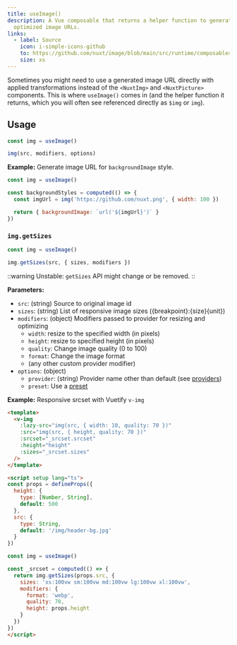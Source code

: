```yaml
---
title: useImage()
description: A Vue composable that returns a helper function to generate
  optimized image URLs.
links:
  - label: Source
    icon: i-simple-icons-github
    to: https://github.com/nuxt/image/blob/main/src/runtime/composables.ts
    size: xs
---
```


Sometimes you might need to use a generated image URL directly with applied transformations instead of the `<NuxtImg>` and `<NuxtPicture>` components. This is where `useImage()` comes in (and the helper function it returns, which you will often see referenced directly as `$img` or `img`).

## Usage

```js
const img = useImage()

img(src, modifiers, options)
```

**Example:** Generate image URL for `backgroundImage` style.

```js
const img = useImage()

const backgroundStyles = computed(() => {
  const imgUrl = img('https://github.com/nuxt.png', { width: 100 })

  return { backgroundImage: `url('${imgUrl}')` }
})
```

### `img.getSizes`

```js
const img = useImage()

img.getSizes(src, { sizes, modifiers })
```

::warning
Unstable: `getSizes` API might change or be removed.
::

**Parameters:**

- `src`: (string) Source to original image id
- `sizes`: (string) List of responsive image sizes ({breakpoint}:{size}{unit})
- `modifiers`: (object) Modifiers passed to provider for resizing and optimizing
  - `width`: resize to the specified width (in pixels)
  - `height`: resize to specified height (in pixels)
  - `quality`: Change image quality (0 to 100)
  - `format`: Change the image format
  - (any other custom provider modifier)
- `options`: (object)
  - `provider`: (string) Provider name other than default (see [providers](/get-started/configuration#providers))
  - `preset`: Use a [preset](/get-started/configuration#presets)

**Example:** Responsive srcset with Vuetify `v-img`

```html
<template>
  <v-img
    :lazy-src="img(src, { width: 10, quality: 70 })"
    :src="img(src, { height, quality: 70 })"
    :srcset="_srcset.srcset"
    :height="height"
    :sizes="_srcset.sizes"
  />
</template>

<script setup lang="ts">
const props = defineProps({
  height: {
    type: [Number, String],
    default: 500
  },
  src: {
    type: String,
    default: '/img/header-bg.jpg'
  }
})

const img = useImage()

const _srcset = computed(() => {
  return img.getSizes(props.src, {
    sizes: 'xs:100vw sm:100vw md:100vw lg:100vw xl:100vw',
    modifiers: {
      format: 'webp',
      quality: 70,
      height: props.height
    }
  })
})
</script>
```
